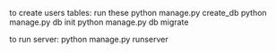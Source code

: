 

to create users tables: run these
python manage.py create_db
python manage.py db init
python manage.py db migrate

to run server: python manage.py runserver